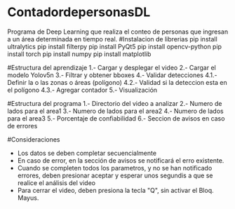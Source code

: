 # ContadordepersonasDL
Programa de Deep Learning que realiza el conteo de personas que ingresan a un área determinada en tiempo real.
#Instalacion de librerias
pip install ultralytics
pip install filterpy
pip install PyQt5
pip install opencv-python
pip install torch
pip install numpy
pip install matplotlib

#Estructura del aprendizaje
1.- Cargar y desplegar el video
2.- Cargar el modelo Yolov5n
3.- Filtrar y obtener bboxes
4.- Validar detecciones
	4.1.- Definir la o las zonas o áreas (polígono)
	4.2.- Validad si la deteccion esta en el polígono
	4.3.- Agregar contador
5.- Visualización

#Estructura del programa
1.- Directorio del video a analizar
2.- Numero de lados para el area1
3.- Numero de lados para el area2
4.- Numero de lados para el area3
5.- Porcentaje de confiabilidad
6.- Seccion de avisos en caso de errores

#Consideraciones
- Los datos se deben completar secuencialmente
- En caso de error, en la sección de avisos se notificará el erro existente.
- Cuando se completen todos los parametros, y no se han notificado errores, deben presionar aceptar y esperar unos segundis a que se realice el análisis del video
- Para cerrar el video, deben presiona la tecla "Q", sin activar el Bloq. Mayus.
